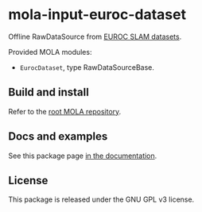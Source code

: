 # mola-input-euroc-dataset
Offline RawDataSource from [EUROC SLAM datasets](https://projects.asl.ethz.ch/datasets/doku.php?id=kmavvisualinertialdatasets).

Provided MOLA modules:
* `EurocDataset`, type RawDataSourceBase.

## Build and install
Refer to the [root MOLA repository](https://github.com/MOLAorg/mola).

## Docs and examples
See this package page [in the documentation](https://docs.mola-slam.org/latest/modules.html).

## License
This package is released under the GNU GPL v3 license.
